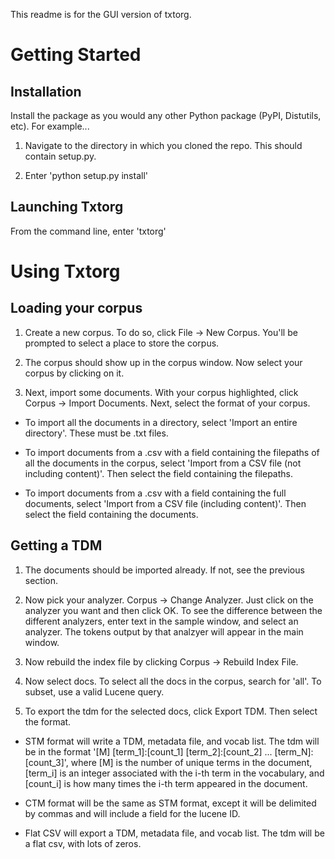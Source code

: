 This readme is for the GUI version of txtorg.

Getting Started
==============

Installation
--------------

Install the package as you would any other Python package (PyPI, Distutils, etc). For example...

1. Navigate to the directory in which you cloned the repo. This should contain setup.py.

2. Enter 'python setup.py install'

Launching Txtorg
--------------

From the command line, enter 'txtorg'

Using Txtorg
==============

Loading your corpus
--------------

1. Create a new corpus. To do so, click File -> New Corpus. You'll be prompted to select a place to store the corpus.

2. The corpus should show up in the corpus window. Now select your corpus by clicking on it.

3. Next, import some documents. With your corpus highlighted, click Corpus -> Import Documents. Next, select the format of your corpus.

- To import all the documents in a directory, select 'Import an entire directory'. These must be .txt files.

- To import documents from a .csv with a field containing the filepaths of all the documents in the corpus, select 'Import from a CSV file (not including content)'. Then select the field containing the filepaths.

- To import documents from a .csv with a field containing the full documents, select 'Import from a CSV file (including content)'. Then select the field containing the documents.

Getting a TDM
--------------

1. The documents should be imported already. If not, see the previous section. 

2. Now pick your analyzer. Corpus -> Change Analyzer. Just click on the analyzer you want and then click OK. To see the difference between the different analyzers, enter text in the sample window, and select an analyzer. The tokens output by that analzyer will appear in the main window.

3. Now rebuild the index file by clicking Corpus -> Rebuild Index File.

4. Now select docs. To select all the docs in the corpus, search for 'all'. To subset, use a valid Lucene query.

5. To export the tdm for the selected docs, click Export TDM. Then select the format.

- STM format will write a TDM, metadata file, and vocab list. The tdm will be in the format '[M] [term_1]:[count_1] [term_2]:[count_2] ... [term_N]:[count_3]', where [M] is the number of unique terms in the document, [term_i] is an integer associated with the i-th term in the vocabulary, and [count_i] is how many times the i-th term appeared in the document.

- CTM format will be the same as STM format, except it will be delimited by commas and will include a field for the lucene ID.

- Flat CSV will export a TDM, metadata file, and vocab list. The tdm will be a flat csv, with lots of zeros.


